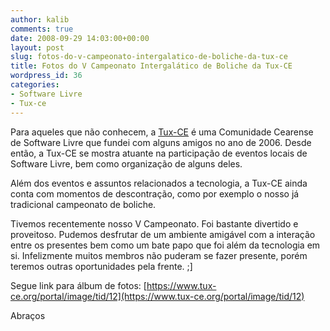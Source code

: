 ```yaml
---
author: kalib
comments: true
date: 2008-09-29 14:03:00+00:00
layout: post
slug: fotos-do-v-campeonato-intergalatico-de-boliche-da-tux-ce
title: Fotos do V Campeonato Intergalático de Boliche da Tux-CE
wordpress_id: 36
categories:
- Software Livre
- Tux-ce
---
```


Para aqueles que não conhecem, a [Tux-CE](https://www.tux-ce.org/) é uma Comunidade Cearense de Software Livre que fundei com alguns amigos no ano de 2006. Desde então, a Tux-CE se mostra atuante na participação de eventos locais de Software Livre, bem como organização de alguns deles.




Além dos eventos e assuntos relacionados a tecnologia, a Tux-CE ainda conta com momentos de descontração, como por exemplo o nosso já tradicional campeonato de boliche.




Tivemos recentemente nosso V Campeonato. Foi bastante divertido e proveitoso. Pudemos desfrutar de um ambiente amigável com a interação entre os presentes bem como um bate papo que foi além da tecnologia em si. Infelizmente muitos membros não puderam se fazer presente, porém teremos outras oportunidades pela frente. ;]




Segue link para álbum de fotos: [https://www.tux-ce.org/portal/image/tid/12](https://www.tux-ce.org/portal/image/tid/12)




Abraços